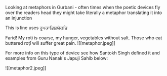 Looking at metaphors in Gurbani - often times when the poetic devices fly over the readers head they might take literally a metaphor translating it into an injunction 

This is line uses ਰੂਪਕਾਤਿਸ਼ਯੋਕਤਿ

Farid! My roṭī is coarse, my hunger, vegetables without salt. 
Those who eat buttered roṭī will suffer great pain.
![[metaphor.jpeg]]

For more info on this type of device see how Santokh Singh defined it and examples from Guru Nanak's Japuji Sahib below:

![[metaphor2.jpeg]]